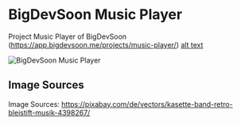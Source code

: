 # BigDevSoon Music Player
Project Music Player of BigDevSoon (https://app.bigdevsoon.me/projects/music-player/)
[alt text](https://github.com/[username]/[reponame]/blob/[branch]/image.jpg?raw=true)

![BigDevSoon Music Player](https://mqzzwgavxmdmqvivwgez.supabase.co/storage/v1/render/image/public/projects/music-player-v1/fullscreen/Music-Player_0.jpeg?t=1708867447094)

## Image Sources
Image Sources: https://pixabay.com/de/vectors/kasette-band-retro-bleistift-musik-4398267/
